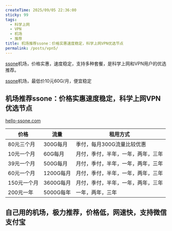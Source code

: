 ```yaml
---
createTime: 2025/09/05 22:36:00
sticky: 99
tags:
  - 科学上网
  - VPN
  - 机场
  - 推荐
title: 机场推荐ssone：价格实惠速度稳定，科学上网VPN优选节点
permalink: /posts/vpn5/
---
```


[ssone](https://hello-ssone.com/register?aff=QpXdVaKY)机场，价格实惠，速度稳定，支持多种套餐，是科学上网和VPN用户的优选推荐。

<!-- more -->
[ssone](https://hello-ssone.com/register?aff=QpXdVaKY)机场，最低价10元60G/月，便宜稳定

## 机场推荐ssone：价格实惠速度稳定，科学上网VPN优选节点

[hello-ssone.com](https://hello-ssone.com/register?aff=QpXdVaKY)

|价格|流量|租用方式|
|---|---|---|
|80元三个月|300G每月|季付，每月300G流量比较优惠|
|10元一个月|60G每月|月付，季付，半年，一年，两年，三年|
|39元一个月|500G每月|月付，季付，半年，一年，两年，三年|
|60元一个月|1200G每月|月付，季付，半年，一年，两年，三年|
|150元一个月|3600G每月|月付，季付，半年，一年，两年，三年|
|200元一年|5000G每年|一年，两年，三年|

## 自己用的机场，极力推荐，价格低，网速快，支持微信支付宝


